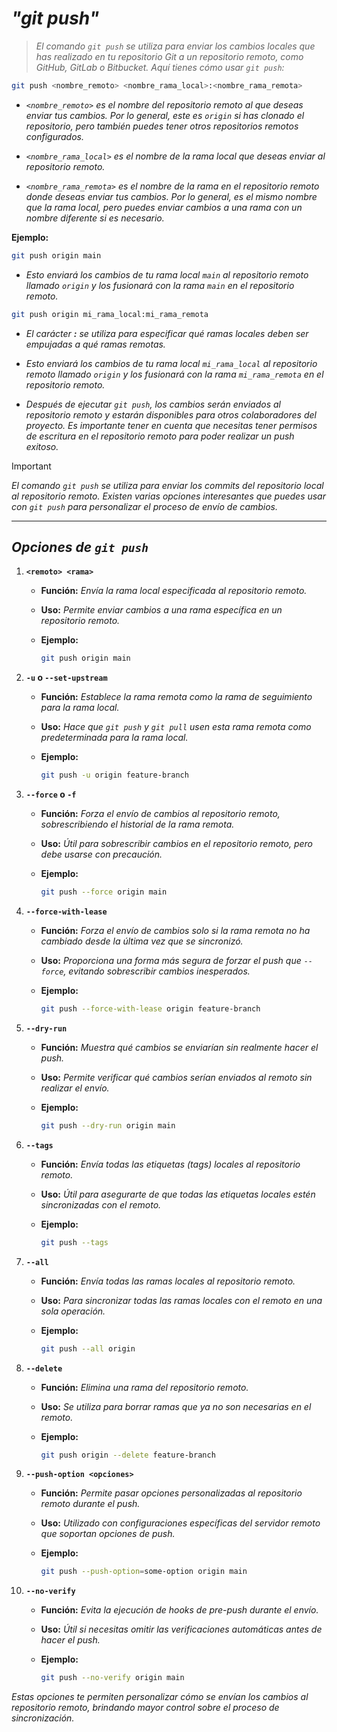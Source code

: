 <!-- Autor: Daniel Benjamin Perez Morales -->
<!-- GitHub: https://github.com/DanielBenjaminPerezMoralesDev13 -->
<!-- GitLab: https://gitlab.com/DanielBenjaminPerezMoralesDev13 -->
<!-- Correo electrónico: danielperezdev@proton.me -->

# ***"git push"***

> *El comando `git push` se utiliza para enviar los cambios locales que has realizado en tu repositorio Git a un repositorio remoto, como GitHub, GitLab o Bitbucket. Aquí tienes cómo usar `git push`:*

```bash
git push <nombre_remoto> <nombre_rama_local>:<nombre_rama_remota>
```

- *`<nombre_remoto>` es el nombre del repositorio remoto al que deseas enviar tus cambios. Por lo general, este es `origin` si has clonado el repositorio, pero también puedes tener otros repositorios remotos configurados.*

- *`<nombre_rama_local>` es el nombre de la rama local que deseas enviar al repositorio remoto.*

- *`<nombre_rama_remota>` es el nombre de la rama en el repositorio remoto donde deseas enviar tus cambios. Por lo general, es el mismo nombre que la rama local, pero puedes enviar cambios a una rama con un nombre diferente si es necesario.*

**Ejemplo:**

```bash
git push origin main
```

- *Esto enviará los cambios de tu rama local `main` al repositorio remoto llamado `origin` y los fusionará con la rama `main` en el repositorio remoto.*

```bash
git push origin mi_rama_local:mi_rama_remota
```

- *El carácter **:** se utiliza para especificar qué ramas locales deben ser empujadas a qué ramas remotas.*

- *Esto enviará los cambios de tu rama local `mi_rama_local` al repositorio remoto llamado `origin` y los fusionará con la rama `mi_rama_remota` en el repositorio remoto.*

- *Después de ejecutar `git push`, los cambios serán enviados al repositorio remoto y estarán disponibles para otros colaboradores del proyecto. Es importante tener en cuenta que necesitas tener permisos de escritura en el repositorio remoto para poder realizar un push exitoso.*

> [!IMPORTANT]
> *El comando `git push` se utiliza para enviar los commits del repositorio local al repositorio remoto. Existen varias opciones interesantes que puedes usar con `git push` para personalizar el proceso de envío de cambios.*

---

## ***Opciones de `git push`***

1. **`<remoto> <rama>`**
   - **Función:** *Envía la rama local especificada al repositorio remoto.*
   - **Uso:** *Permite enviar cambios a una rama específica en un repositorio remoto.*
   - **Ejemplo:**

     ```bash
     git push origin main
     ```

2. **`-u` o `--set-upstream`**
   - **Función:** *Establece la rama remota como la rama de seguimiento para la rama local.*
   - **Uso:** *Hace que `git push` y `git pull` usen esta rama remota como predeterminada para la rama local.*
   - **Ejemplo:**

     ```bash
     git push -u origin feature-branch
     ```

3. **`--force` o `-f`**
   - **Función:** *Forza el envío de cambios al repositorio remoto, sobrescribiendo el historial de la rama remota.*
   - **Uso:** *Útil para sobrescribir cambios en el repositorio remoto, pero debe usarse con precaución.*
   - **Ejemplo:**

     ```bash
     git push --force origin main
     ```

4. **`--force-with-lease`**
   - **Función:** *Forza el envío de cambios solo si la rama remota no ha cambiado desde la última vez que se sincronizó.*
   - **Uso:** *Proporciona una forma más segura de forzar el push que `--force`, evitando sobrescribir cambios inesperados.*
   - **Ejemplo:**

     ```bash
     git push --force-with-lease origin feature-branch
     ```

5. **`--dry-run`**
   - **Función:** *Muestra qué cambios se enviarían sin realmente hacer el push.*
   - **Uso:** *Permite verificar qué cambios serían enviados al remoto sin realizar el envío.*
   - **Ejemplo:**

     ```bash
     git push --dry-run origin main
     ```

6. **`--tags`**
   - **Función:** *Envía todas las etiquetas (tags) locales al repositorio remoto.*
   - **Uso:** *Útil para asegurarte de que todas las etiquetas locales estén sincronizadas con el remoto.*
   - **Ejemplo:**

     ```bash
     git push --tags
     ```

7. **`--all`**
   - **Función:** *Envía todas las ramas locales al repositorio remoto.*
   - **Uso:** *Para sincronizar todas las ramas locales con el remoto en una sola operación.*
   - **Ejemplo:**

     ```bash
     git push --all origin
     ```

8. **`--delete`**
   - **Función:** *Elimina una rama del repositorio remoto.*
   - **Uso:** *Se utiliza para borrar ramas que ya no son necesarias en el remoto.*
   - **Ejemplo:**

     ```bash
     git push origin --delete feature-branch
     ```

9. **`--push-option <opciones>`**
   - **Función:** *Permite pasar opciones personalizadas al repositorio remoto durante el push.*
   - **Uso:** *Utilizado con configuraciones específicas del servidor remoto que soportan opciones de push.*
   - **Ejemplo:**

     ```bash
     git push --push-option=some-option origin main
     ```

10. **`--no-verify`**
    - **Función:** *Evita la ejecución de hooks de pre-push durante el envío.*
    - **Uso:** *Útil si necesitas omitir las verificaciones automáticas antes de hacer el push.*
    - **Ejemplo:**

      ```bash
      git push --no-verify origin main
      ```

*Estas opciones te permiten personalizar cómo se envían los cambios al repositorio remoto, brindando mayor control sobre el proceso de sincronización.*
